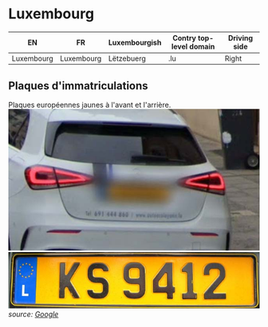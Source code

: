 # Luxembourg

EN | FR | Luxembourgish | Contry top-level domain | Driving side
--- | --- | --- | --- | ---
Luxembourg | Luxembourg | Lëtzebuerg | .lu | Right

## Plaques d'immatriculations

Plaques européennes jaunes à l'avant et l'arrière.   
<img src="src/lu001.jpg" width="640">
<img src="src/lu002.jpg" width="640">
*source: [Google](https://earth.google.com/web)*
